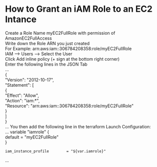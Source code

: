 #    How to Grant an iAM Role to an EC2 Intance
Create a Role Name myEC2FullRole with permission of AmazonEC2FullAccess  
Write down the Role ARN you just created   
  For Example: arn:aws:iam::306784208358:role/myEC2FullRole   
IAM --> Users --> Select the User   
Click Add inline policy (+ sign at the bottom right corner)   
Enter the following lines in the JSON Tab   
...   
{   
    "Version": "2012-10-17",   
    "Statement": [    
        {    
            "Effect": "Allow",   
            "Action": "iam:*",   
            "Resource": "arn:aws:iam::306784208358:role/myEC2FullRole"   
        }   
    ]   
}   
...
You then add the following line in the terraform Launch Configuration:   
... 
variable "iamrole" {   
  default = "myEC2FullRole"   
}   
  
    iam_instance_profile        = "${var.iamrole}"   
... 
